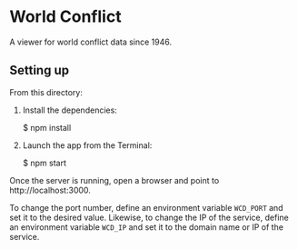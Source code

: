 World Conflict
==============
A viewer for world conflict data since 1946.

## Setting up

From this directory:

1) Install the dependencies:
    
    $ npm install
    
2) Launch the app from the Terminal:

    $ npm start
    
Once the server is running, open a browser and point to http://localhost:3000.

To change the port number, define an environment variable `WCD_PORT` and set it to the desired value.  Likewise, to change the IP of the service, define
an environment variable `WCD_IP` and set it to the domain name or IP of the service.